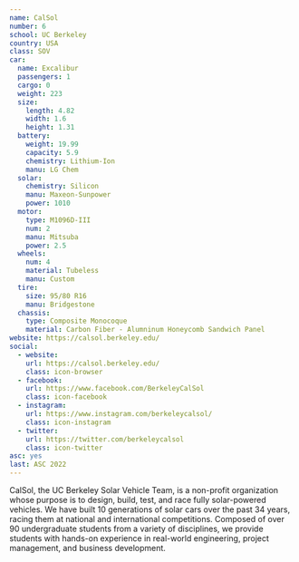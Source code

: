 ```yaml
---
name: CalSol
number: 6
school: UC Berkeley
country: USA
class: SOV
car: 
  name: Excalibur
  passengers: 1
  cargo: 0
  weight: 223
  size:
    length: 4.82
    width: 1.6
    height: 1.31
  battery: 
    weight: 19.99
    capacity: 5.9
    chemistry: Lithium-Ion
    manu: LG Chem
  solar: 
    chemistry: Silicon
    manu: Maxeon-Sunpower
    power: 1010
  motor: 
    type: M1096D-III
    num: 2
    manu: Mitsuba
    power: 2.5
  wheels: 
    num: 4
    material: Tubeless
    manu: Custom
  tire:
    size: 95/80 R16
    manu: Bridgestone
  chassis: 
    type: Composite Monocoque
    material: Carbon Fiber - Alumninum Honeycomb Sandwich Panel
website: https://calsol.berkeley.edu/
social: 
  - website: 
    url: https://calsol.berkeley.edu/
    class: icon-browser
  - facebook: 
    url: https://www.facebook.com/BerkeleyCalSol
    class: icon-facebook
  - instagram: 
    url: https://www.instagram.com/berkeleycalsol/
    class: icon-instagram
  - twitter:
    url: https://twitter.com/berkeleycalsol
    class: icon-twitter
asc: yes
last: ASC 2022
---
```

CalSol, the UC Berkeley Solar Vehicle Team, is a non-profit organization whose purpose is to design,
build, test, and race fully solar-powered vehicles. We have built 10 generations of solar cars over the past 34 years, racing them at national and international competitions. Composed of over 90 undergraduate students from a variety of disciplines, we provide students with hands-on experience in real-world engineering, project management, and business development.

